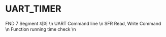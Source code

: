 # UART_TIMER

FND 7 Segment 제어 \n
UART Command line \n
SFR Read, Write  Command  \n
Function running time check  \n
